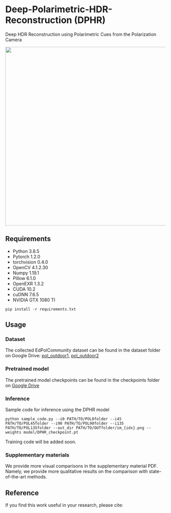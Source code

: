 # Deep-Polarimetric-HDR-Reconstruction (DPHR)
Deep HDR Reconstruction using Polarimetric Cues from the Polarization Camera

<img src="https://user-images.githubusercontent.com/38761535/117684342-23350f00-b172-11eb-99cc-7bd53812c6ef.png" width="534" height="562">




## Requirements
* Python 3.8.5
* Pytorch 1.2.0
* torchvision 0.4.0
* OpenCV 4.1.2.30
* Numpy 1.19.1
* Pillow 6.1.0
* OpenEXR 1.3.2
* CUDA 10.2
* cuDNN 7.6.5
* NVIDIA GTX 1080 TI

```
pip install -r requirements.txt
```

## Usage
### Dataset
The collected EdPolCommunity dataset can be found in the dataset folder on Google Drive: [pol_outdoor1](https://drive.google.com/file/d/18nhczTSCFMB4_oUZZzyF_kHhqNCt8MGs/view?usp=sharing), [pol_outdoor2](https://drive.google.com/file/d/1za16n_CeqPrNUAkFdxjT2Hf_bTB3cthi/view?usp=sharing)

### Pretrained model
The pretrained model checkpoints can be found in the checkpoints folder on [Google Drive](https://drive.google.com/file/d/1ic-viojPOSnz95WgAP-pk1NggGY85bPw/view?usp=sharing)

### Inference
Sample code for inference using the DPHR model
```
python sample_code.py --i0 PATH/TO/POL0folder --i45 PATH/TO/POL45folder --i90 PATH/TO/POL90folder --i135 PATH/TO/POL135folder --out_dir PATH/TO/OUTfolder/im_{idx}.png --weights model/DPHR_checkpoint.pt 
```
Training code will be added soon.

### Supplementary materials
We provide more visual comparisons in the supplementary material PDF. Namely, we provide more qualitative results on the comparison with state-of-the-art methods.

## Reference
If you find this work useful in your research, please cite:
